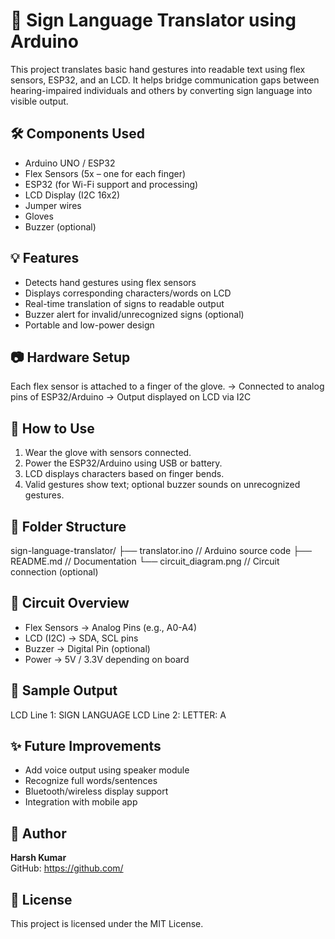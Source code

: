 # 🧤 Sign Language Translator using Arduino

This project translates basic hand gestures into readable text using flex sensors, ESP32, and an LCD. It helps bridge communication gaps between hearing-impaired individuals and others by converting sign language into visible output.

## 🛠️ Components Used

- Arduino UNO / ESP32
- Flex Sensors (5x – one for each finger)
- ESP32 (for Wi-Fi support and processing)
- LCD Display (I2C 16x2)
- Jumper wires
- Gloves
- Buzzer (optional)

## 💡 Features

- Detects hand gestures using flex sensors
- Displays corresponding characters/words on LCD
- Real-time translation of signs to readable output
- Buzzer alert for invalid/unrecognized signs (optional)
- Portable and low-power design

## 📷 Hardware Setup

Each flex sensor is attached to a finger of the glove.
→ Connected to analog pins of ESP32/Arduino
→ Output displayed on LCD via I2C


## 🚀 How to Use

1. Wear the glove with sensors connected.
2. Power the ESP32/Arduino using USB or battery.
3. LCD displays characters based on finger bends.
4. Valid gestures show text; optional buzzer sounds on unrecognized gestures.

## 📁 Folder Structure

sign-language-translator/
├── translator.ino // Arduino source code
├── README.md // Documentation
└── circuit_diagram.png // Circuit connection (optional)


## 🔌 Circuit Overview

- Flex Sensors → Analog Pins (e.g., A0-A4)
- LCD (I2C) → SDA, SCL pins
- Buzzer → Digital Pin (optional)
- Power → 5V / 3.3V depending on board

## 📄 Sample Output

LCD Line 1: SIGN LANGUAGE
LCD Line 2: LETTER: A


## ✨ Future Improvements

- Add voice output using speaker module
- Recognize full words/sentences
- Bluetooth/wireless display support
- Integration with mobile app

## 🙋 Author

**Harsh Kumar**  
GitHub: https://github.com/

## 📄 License

This project is licensed under the MIT License.


